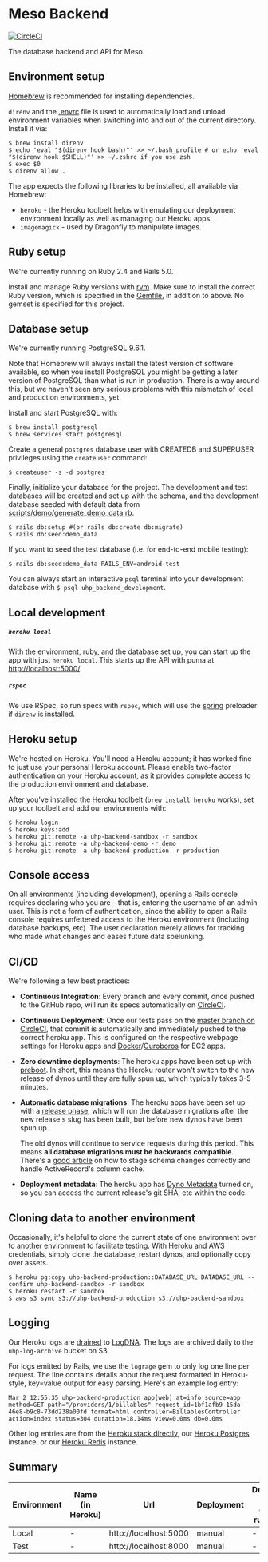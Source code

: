 # Meso Backend

[![CircleCI](https://circleci.com/gh/Meso-Health/meso-backend.svg?style=svg)](https://circleci.com/gh/Meso-Health/meso-backend)

The database backend and API for Meso.


## Environment setup

[Homebrew](http://mxcl.github.io/homebrew/) is recommended for installing dependencies.

`direnv` and the [.envrc](.envrc) file is used to automatically load and unload environment variables when switching into and out of the current directory. Install it via:

```shell
$ brew install direnv
$ echo 'eval "$(direnv hook bash)"' >> ~/.bash_profile # or echo 'eval "$(direnv hook $SHELL)"' >> ~/.zshrc if you use zsh
$ exec $0
$ direnv allow .
```

The app expects the following libraries to be installed, all available via Homebrew:

* `heroku` - the Heroku toolbelt helps with emulating our deployment environment locally as well as managing our Heroku apps.
* `imagemagick` - used by Dragonfly to manipulate images.

## Ruby setup

We're currently running on Ruby 2.4 and Rails 5.0.

Install and manage Ruby versions with [rvm](http://rvm.io/). Make sure to install the correct Ruby version, which is specified in the [Gemfile](Gemfile), in addition to above. No gemset is specified for this project.


## Database setup

We're currently running PostgreSQL 9.6.1.

Note that Homebrew will always install the latest version of software available, so when you install PostgreSQL you might be getting a later version of PostgreSQL than what is run in production. There is a way around this, but we haven't seen any serious problems with this mismatch of local and production environments, yet.

Install and start PostgreSQL with:

```
$ brew install postgresql
$ brew services start postgresql
```

Create a general `postgres` database user with CREATEDB and SUPERUSER privileges using the `createuser` command:

```
$ createuser -s -d postgres
```

Finally, initialize your database for the project. The development and test databases will be created and set up with the schema, and the development database seeded with default data from [scripts/demo/generate_demo_data.rb](scripts/demo/generate_demo_data.rb).
```
$ rails db:setup #(or rails db:create db:migrate)
$ rails db:seed:demo_data
```

If you want to seed the test database (i.e. for end-to-end mobile testing):

```
$ rails db:seed:demo_data RAILS_ENV=android-test
```

You can always start an interactive `psql` terminal into your development database with `$ psql uhp_backend_development`.


## Local development

##### `heroku local`
With the environment, ruby, and the database set up, you can start up the app with just `heroku local`. This starts up the API with puma at [http://localhost:5000/](http://localhost:5000/).

##### `rspec`
We use RSpec, so run specs with `rspec`, which will use the [spring](rails/spring) preloader if `direnv` is installed.

## Heroku setup

We're hosted on Heroku. You'll need a Heroku account; it has worked fine to just use your personal Heroku account. Please enable two-factor authentication on your Heroku account, as it provides complete access to the production environment and database.

After you've installed the [Heroku toolbelt](https://toolbelt.heroku.com/) (`brew install heroku` works), set up your toolbelt and add our environments with:

```
$ heroku login
$ heroku keys:add
$ heroku git:remote -a uhp-backend-sandbox -r sandbox
$ heroku git:remote -a uhp-backend-demo -r demo
$ heroku git:remote -a uhp-backend-production -r production
```


## Console access

On all environments (including development), opening a Rails console requires declaring who you are – that is, entering the username of an admin user. This is not a form of authentication, since the ability to open a Rails console requires unfettered access to the Heroku environment (including database backups, etc). The user declaration merely allows for tracking who made what changes and eases future data spelunking.

## CI/CD

We're following a few best practices:

* **Continuous Integration**: Every branch and every commit, once pushed to the GitHub repo, will run its specs automatically on [CircleCI](https://circleci.com/gh/Watsi/uhp-backend).

* **Continuous Deployment**: Once our tests pass on the [master branch on CircleCI](https://circleci.com/gh/Watsi/uhp-backend/tree/master), that commit is automatically and immediately pushed to the correct heroku app. This is configured on the respective webpage settings for Heroku apps and [Docker](https://github.com/docker)/[Ouroboros](https://github.com/pyouroboros/ouroboros) for EC2 apps.

* **Zero downtime deployments**: The heroku apps have been set up with [preboot](https://devcenter.heroku.com/articles/preboot). In short, this means the Heroku router won't switch to the new release of dynos until they are fully spun up, which typically takes 3-5 minutes.

* **Automatic database migrations**: The heroku apps have been set up with a [release phase](https://devcenter.heroku.com/articles/release-phase), which will run the database migrations after the new release's slug has been built, but before new dynos have been spun up.

    The old dynos will continue to service requests during this period. This means **all database migrations must be backwards compatible**. There's a [good article](http://pedro.herokuapp.com/past/2011/7/13/rails_migrations_with_no_downtime/) on how to stage schema changes correctly and handle ActiveRecord's column cache.

* **Deployment metadata**: The heroku app has [Dyno Metadata](https://devcenter.heroku.com/articles/dyno-metadata) turned on, so you can access the current release's git SHA, etc within the code.


## Cloning data to another environment

Occasionally, it's helpful to clone the current state of one environment over to another environment to facilitate testing. With Heroku and AWS credentials, simply clone the database, restart dynos, and optionally copy over assets.

```
$ heroku pg:copy uhp-backend-production::DATABASE_URL DATABASE_URL --confirm uhp-backend-sandbox -r sandbox
$ heroku restart -r sandbox
$ aws s3 sync s3://uhp-backend-production s3://uhp-backend-sandbox
```


## Logging

Our Heroku logs are [drained](https://devcenter.heroku.com/articles/log-drains) to [LogDNA](https://app.logdna.com/1dea75e386/logs/view). The logs are archived daily to the `uhp-log-archive` bucket on S3.

For logs emitted by Rails, we use the `lograge` gem to only log one line per request. The line contains details about the request formatted in Heroku-style, key=value output for easy parsing. Here's an example log entry:

```
Mar 2 12:55:35 uhp-backend-production app[web] at=info source=app method=GET path="/providers/1/billables" request_id=1bf1afb9-15da-46e8-b9c8-73dd238a00fd format=html controller=BillablesController action=index status=304 duration=18.14ms view=0.0ms db=0.0ms
```

Other log entries are from the [Heroku stack directly](https://devcenter.heroku.com/articles/logging), our [Heroku Postgres](https://devcenter.heroku.com/articles/postgres-logs-errors) instance, or our [Heroku Redis](https://devcenter.heroku.com/articles/redis-logs-errors) instance.


## Summary

| Environment     | Name (in Heroku)       | Url                                     | Deployment | Deployed after green run on… | Purpose          |
|-----------------|------------------------|-----------------------------------------|------------|------------------------------|------------------|
| Local           | -                      | http://localhost:5000                   | manual     | -                            | Dev              |
| Test            | -                      | http://localhost:8000                   | manual     | -                            | Dev              |
